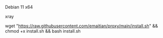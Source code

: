 Debian 11 x64

xray

wget "https://raw.githubusercontent.com/emaitian/proxy/main/install.sh" && chmod +x install.sh && bash install.sh
